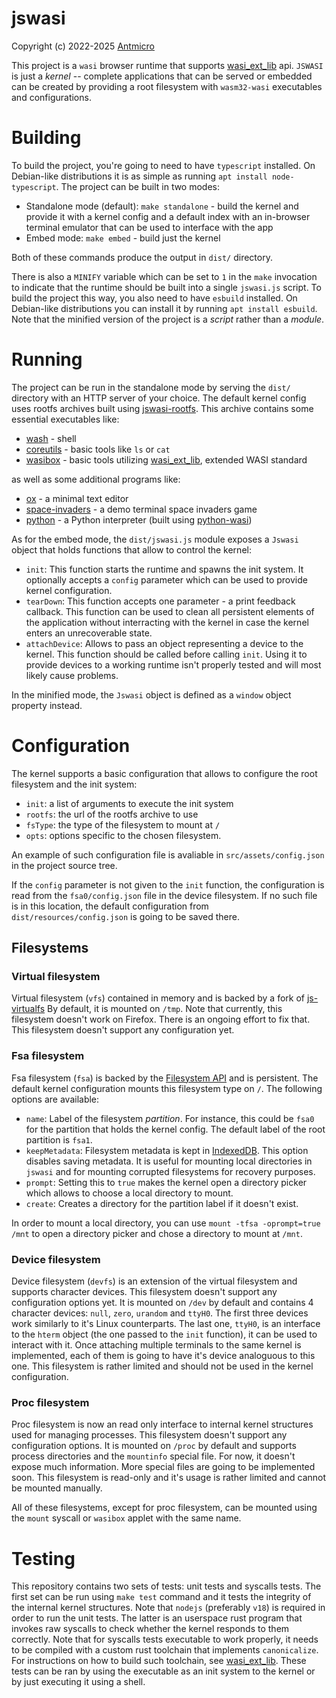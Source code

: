 # jswasi

Copyright (c) 2022-2025 [Antmicro](https://www.antmicro.com)

This project is a `wasi` browser runtime that supports [wasi_ext_lib](https://github.com/antmicro/wasi_ext_lib) api.
`JSWASI` is just a _kernel_ -- complete applications that can be served or embedded can be created by providing a root filesystem with `wasm32-wasi` executables and configurations.

# Building

To build the project, you're going to need to have `typescript` installed.
On Debian-like distributions it is as simple as running `apt install node-typescript`.
The project can be built in two modes:

- Standalone mode (default): `make standalone` - build the kernel and provide it with a kernel config and a default index with an in-browser terminal emulator that can be used to interface with the app
- Embed mode: `make embed` - build just the kernel

Both of these commands produce the output in `dist/` directory.

There is also a `MINIFY` variable which can be set to `1` in the `make` invocation to indicate that the runtime should be built into a single `jswasi.js` script.
To build the project this way, you also need to have `esbuild` installed.
On Debian-like distributions you can install it by running `apt install esbuild`.
Note that the minified version of the project is a _script_ rather than a _module_.

# Running

The project can be run in the standalone mode by serving the `dist/` directory with an HTTP server of your choice.
The default kernel config uses rootfs archives built using [jswasi-rootfs](https://github.com/antmicro/jswasi-rootfs).
This archive contains some essential executables like:

- [wash](https://github.com/antmicro/wash) - shell
- [coreutils](https://github.com/antmicro/coreutils) - basic tools like `ls` or `cat`
- [wasibox](https://github.com/antmicro/wasibox) - basic tools utilizing [wasi_ext_lib](https://github.com/antmicro/wasi_ext_lib), extended WASI standard

as well as some additional programs like:

- [ox](https://github.com/antmicro/ox) - a minimal text editor
- [space-invaders](https://github.com/mia1024/space-invaders/) - a demo terminal space invaders game
- [python](https://github.com/python/cpython) - a Python interpreter (built using [python-wasi](https://github.com/antmicro/python-wasi))

As for the embed mode, the `dist/jswasi.js` module exposes a `Jswasi` object that holds functions that allow to control the kernel:

- `init`: This function starts the runtime and spawns the init system. It optionally accepts a `config` parameter which can be used to provide kernel configuration.
- `tearDown`: This function accepts one parameter - a print feedback callback. This function can be used to clean all persistent elements of the application without interracting with the kernel in case the kernel enters an unrecoverable state.
- `attachDevice`: Allows to pass an object representing a device to the kernel. This function should be called before calling `init`. Using it to provide devices to a working runtime isn't properly tested and will most likely cause problems.

In the minified mode, the `Jswasi` object is defined as a `window` object property instead.

# Configuration

The kernel supports a basic configuration that allows to configure the root filesystem and the init system:

- `init`: a list of arguments to execute the init system
- `rootfs`: the url of the rootfs archive to use
- `fsType`: the type of the filesystem to mount at `/`
- `opts`: options specific to the chosen filesystem.

An example of such configuration file is avaliable in `src/assets/config.json` in the project source tree.

If the `config` parameter is not given to the `init` function, the configuration is read from the `fsa0/config.json` file in the device filesystem.
If no such file is in this location, the default configuration from `dist/resources/config.json` is going to be saved there.

## Filesystems

### Virtual filesystem

Virtual filesystem (`vfs`) contained in memory and is backed by a fork of [js-virtualfs](https://github.com/antmicro/js-virtualfs)
By default, it is mounted on `/tmp`.
Note that currently, this filesystem doesn't work on Firefox.
There is an ongoing effort to fix that.
This filesystem doesn't support any configuration yet.

### Fsa filesystem

Fsa filesystem (`fsa`) is backed by the [Filesystem API](https://developer.mozilla.org/en-US/docs/Web/API/File_System_API) and is persistent.
The default kernel configuration mounts this filesystem type on `/`.
The following options are available:

- `name`: Label of the filesystem _partition_. For instance, this could be `fsa0` for the partition that holds the kernel config. The default label of the root partition is `fsa1`.
- `keepMetadata`: Filesystem metadata is kept in [IndexedDB](https://developer.mozilla.org/en-US/docs/Web/API/IndexedDB_API).
  This option disables saving metadata.
  It is useful for mounting local directories in `jswasi` and for mounting corrupted filesystems for recovery purposes.
- `prompt`: Setting this to `true` makes the kernel open a directory picker which allows to choose a local directory to mount.
- `create`: Creates a directory for the partition label if it doesn't exist.

In order to mount a local directory, you can use `mount -tfsa -oprompt=true /mnt` to open a directory picker and chose a directory to mount at `/mnt`.

### Device filesystem

Device filesystem (`devfs`) is an extension of the virtual filesystem and supports character devices.
This filesystem doesn't support any configuration options yet.
It is mounted on `/dev` by default and contains 4 character devices: `null`, `zero`, `urandom` and `ttyH0`.
The first three devices work similarly to it's Linux counterparts.
The last one, `ttyH0`, is an interface to the `hterm` object (the one passed to the `init` function), it can be used to interact with it.
Once attaching multiple terminals to the same kernel is implemented, each of them is going to have it's device analoguous to this one.
This filesystem is rather limited and should not be used in the kernel configuration.

### Proc filesystem

Proc filesystem is now an read only interface to internal kernel structures used for managing processes.
This filesystem doesn't support any configuration options.
It is mounted on `/proc` by default and supports process directories and the `mountinfo` special file.
For now, it doesn't expose much information.
More special files are going to be implemented soon.
This filesystem is read-only and it's usage is rather limited and cannot be mounted manually.

All of these filesystems, except for proc filesystem, can be mounted using the `mount` syscall or `wasibox` applet with the same name.

# Testing

This repository contains two sets of tests: unit tests and syscalls tests.
The first set can be run using `make test` command and it tests the integrity of the internal kernel structures.
Note that `nodejs` (preferably `v18`) is required in order to run the unit tests.
The latter is an userspace rust program that invokes raw syscalls to check whether the kernel responds to them correctly.
Note that for syscalls tests executable to work properly, it needs to be compiled with a custom rust toolchain that implements `canonicalize`.
For instructions on how to build such toolchain, see [wasi_ext_lib](https://github.com/antmicro/wasi_ext_lib#build).
These tests can be ran by using the executable as an init system to the kernel or by just executing it using a shell.
